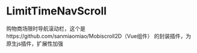 # LimitTimeNavScroll
购物商场限时导航滚动栏，这个是https://github.com/sanmiaomiao/Mobiscroll2D（Vue组件） 的封装插件，为原生js插件，扩展性加强
